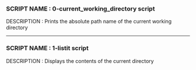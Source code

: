 ### SCRIPT NAME : 0-current_working_directory script
DESCRIPTION : Prints the absolute path name of the current working directory

--- 

### SCRIPT NAME : 1-listit script
DESCRIPTION : Displays the contents of the current directory

